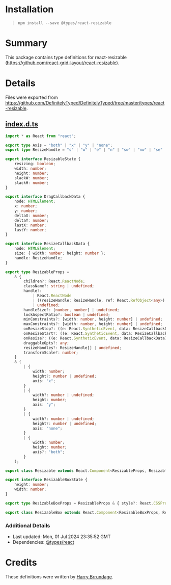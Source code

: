 # Installation
> `npm install --save @types/react-resizable`

# Summary
This package contains type definitions for react-resizable (https://github.com/react-grid-layout/react-resizable).

# Details
Files were exported from https://github.com/DefinitelyTyped/DefinitelyTyped/tree/master/types/react-resizable.
## [index.d.ts](https://github.com/DefinitelyTyped/DefinitelyTyped/tree/master/types/react-resizable/index.d.ts)
````ts
import * as React from "react";

export type Axis = "both" | "x" | "y" | "none";
export type ResizeHandle = "s" | "w" | "e" | "n" | "sw" | "nw" | "se" | "ne";

export interface ResizableState {
    resizing: boolean;
    width: number;
    height: number;
    slackW: number;
    slackH: number;
}

export interface DragCallbackData {
    node: HTMLElement;
    x: number;
    y: number;
    deltaX: number;
    deltaY: number;
    lastX: number;
    lastY: number;
}

export interface ResizeCallbackData {
    node: HTMLElement;
    size: { width: number; height: number };
    handle: ResizeHandle;
}

export type ResizableProps =
    & {
        children?: React.ReactNode;
        className?: string | undefined;
        handle?:
            | React.ReactNode
            | ((resizeHandle: ResizeHandle, ref: React.RefObject<any>) => React.ReactNode)
            | undefined;
        handleSize?: [number, number] | undefined;
        lockAspectRatio?: boolean | undefined;
        minConstraints?: [width: number, height: number] | undefined;
        maxConstraints?: [width: number, height: number] | undefined;
        onResizeStop?: ((e: React.SyntheticEvent, data: ResizeCallbackData) => any) | undefined;
        onResizeStart?: ((e: React.SyntheticEvent, data: ResizeCallbackData) => any) | undefined;
        onResize?: ((e: React.SyntheticEvent, data: ResizeCallbackData) => any) | undefined;
        draggableOpts?: any;
        resizeHandles?: ResizeHandle[] | undefined;
        transformScale?: number;
    }
    & (
        | {
            width: number;
            height?: number | undefined;
            axis: "x";
        }
        | {
            width?: number | undefined;
            height: number;
            axis: "y";
        }
        | {
            width?: number | undefined;
            height?: number | undefined;
            axis: "none";
        }
        | {
            width: number;
            height: number;
            axis?: "both";
        }
    );

export class Resizable extends React.Component<ResizableProps, ResizableState> {}

export interface ResizableBoxState {
    height: number;
    width: number;
}

export type ResizableBoxProps = ResizableProps & { style?: React.CSSProperties };

export class ResizableBox extends React.Component<ResizableBoxProps, ResizableBoxState> {}

````

### Additional Details
 * Last updated: Mon, 01 Jul 2024 23:35:52 GMT
 * Dependencies: [@types/react](https://npmjs.com/package/@types/react)

# Credits
These definitions were written by [Harry Brrundage](https://github.com/airhorns).
